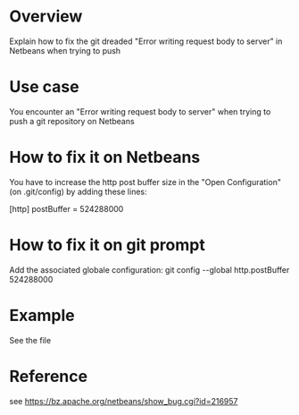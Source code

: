 # Overview
Explain how to fix the git dreaded "Error writing request body to server" in Netbeans when  trying to push

# Use case
You encounter an "Error writing request body to server" when trying to push a git repository on Netbeans

# How to fix it on Netbeans
You have to increase the http post buffer size in the "Open Configuration" (on .git/config) by adding these lines:

  [http]
	postBuffer = 524288000

# How to fix it on git prompt
Add the associated globale configuration:
  git config --global http.postBuffer 524288000

# Example
See the file

# Reference
see https://bz.apache.org/netbeans/show_bug.cgi?id=216957

